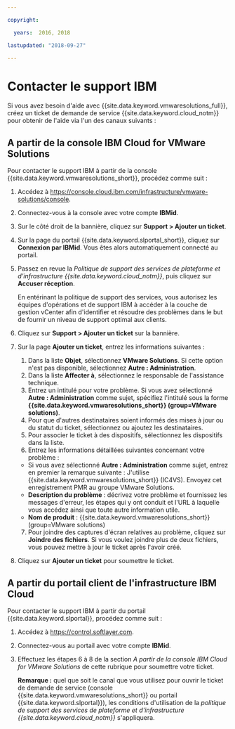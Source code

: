 ```yaml
---

copyright:

  years:  2016, 2018

lastupdated: "2018-09-27"

---
```


# Contacter le support IBM

Si vous avez besoin d'aide avec {{site.data.keyword.vmwaresolutions_full}}, créez un ticket de demande de service {{site.data.keyword.cloud_notm}} pour obtenir de l'aide via l'un des canaux suivants :

## A partir de la console IBM Cloud for VMware Solutions

Pour contacter le support IBM à partir de la console {{site.data.keyword.vmwaresolutions_short}}, procédez comme suit :

1. Accédez à
   https://console.cloud.ibm.com/infrastructure/vmware-solutions/console.
2. Connectez-vous à la console avec votre compte **IBMid**.
3. Sur le côté droit de la bannière, cliquez sur **Support > Ajouter un ticket**.
4. Sur la page du portail {{site.data.keyword.slportal_short}}, cliquez sur **Connexion par IBMid**. Vous êtes alors automatiquement connecté au portail.
5. Passez en revue la _Politique de support des services de plateforme et d'infrastructure {{site.data.keyword.cloud_notm}}_, puis cliquez sur **Accuser réception**.

   En entérinant la politique de support des services, vous autorisez les équipes d'opérations et de support IBM à accéder à la couche de gestion vCenter afin d'identifier et résoudre des problèmes dans le but de fournir un niveau de support optimal aux clients.

6. Cliquez sur **Support > Ajouter un ticket** sur la bannière.
7. Sur la page **Ajouter un ticket**, entrez les informations suivantes :
   1. Dans la liste **Objet**, sélectionnez **VMware Solutions**. Si cette option n'est pas disponible, sélectionnez **Autre : Administration**.   
   2. Dans la liste **Affecter à**, sélectionnez le responsable de l'assistance technique.  
   3. Entrez un intitulé pour votre problème. Si vous avez sélectionné **Autre : Administration** comme sujet, spécifiez l'intitulé sous la forme
   **{{site.data.keyword.vmwaresolutions_short}} (group=VMware solutions)**.  
   4. Pour que d'autres destinataires soient informés des mises à jour ou du statut du ticket, sélectionnez ou ajoutez les destinataires.
   5. Pour associer le ticket à des dispositifs, sélectionnez les dispositifs dans la liste.  
   6. Entrez les informations détaillées suivantes concernant votre problème :      
     * Si vous avez sélectionné **Autre : Administration** comme sujet, entrez en premier la remarque suivante : J'utilise {{site.data.keyword.vmwaresolutions_short}} (IC4VS). Envoyez cet enregistrement PMR au groupe VMware Solutions.   
     * **Description du problème** : décrivez votre problème et fournissez les messages d'erreur, les étapes qui y ont conduit et l'URL à laquelle vous accédez ainsi que toute autre information utile.    
     * **Nom de produit** : {{site.data.keyword.vmwaresolutions_short}} (group=VMware solutions)    
   7. Pour joindre des captures d'écran relatives au problème, cliquez sur **Joindre des fichiers**. Si vous voulez joindre plus de deux fichiers, vous pouvez mettre à jour le ticket après l'avoir créé.  
8. Cliquez sur **Ajouter un ticket** pour soumettre le ticket.

## A partir du portail client de l'infrastructure IBM Cloud

Pour contacter le support IBM à partir du portail {{site.data.keyword.slportal}}, procédez comme suit :

1. Accédez à https://control.softlayer.com.
2. Connectez-vous au portail avec votre compte **IBMid**.
3. Effectuez les étapes 6 à 8 de la section _A partir de la console IBM Cloud for VMware Solutions_ de cette rubrique pour soumettre votre ticket.

    **Remarque :** quel que soit le canal que vous utilisez pour ouvrir le ticket de demande de service (console {{site.data.keyword.vmwaresolutions_short}} ou portail {{site.data.keyword.slportal}}), les conditions d'utilisation de la _politique de support des services de plateforme et d'infrastructure {{site.data.keyword.cloud_notm}}_ s'appliquera.
